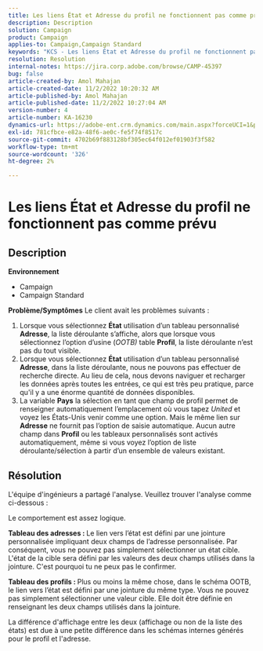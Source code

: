 ```yaml
---
title: Les liens État et Adresse du profil ne fonctionnent pas comme prévu
description: Description
solution: Campaign
product: Campaign
applies-to: Campaign,Campaign Standard
keywords: "KCS - Les liens État et Adresse du profil ne fonctionnent pas comme prévu"
resolution: Resolution
internal-notes: https://jira.corp.adobe.com/browse/CAMP-45397
bug: false
article-created-by: Amol Mahajan
article-created-date: 11/2/2022 10:20:32 AM
article-published-by: Amol Mahajan
article-published-date: 11/2/2022 10:27:04 AM
version-number: 4
article-number: KA-16230
dynamics-url: https://adobe-ent.crm.dynamics.com/main.aspx?forceUCI=1&pagetype=entityrecord&etn=knowledgearticle&id=941642f7-975a-ed11-9561-6045bd006a22
exl-id: 781cfbce-e82a-48f6-ae0c-fe5f74f8517c
source-git-commit: 4702b69f883128bf305ec64f012ef01903f3f582
workflow-type: tm+mt
source-wordcount: '326'
ht-degree: 2%

---
```


# Les liens État et Adresse du profil ne fonctionnent pas comme prévu

## Description

<b>Environnement</b>
- Campaign
- Campaign Standard

<b>Problème/Symptômes</b>
Le client avait les problèmes suivants :

1. Lorsque vous sélectionnez <b>État</b> utilisation d’un tableau personnalisé <b>Adresse</b>, la liste déroulante s’affiche, alors que lorsque vous sélectionnez l’option d’usine (*OOTB)* table <b>Profil</b>, la liste déroulante n’est pas du tout visible.
2. Lorsque vous sélectionnez <b>État</b> utilisation d’un tableau personnalisé <b>Adresse</b>, dans la liste déroulante, nous ne pouvons pas effectuer de recherche directe. Au lieu de cela, nous devons naviguer et recharger les données après toutes les entrées, ce qui est très peu pratique, parce qu&#39;il y a une énorme quantité de données disponibles.
3. La variable <b>Pays</b> la sélection en tant que champ de profil permet de renseigner automatiquement l’emplacement où vous tapez *United* et voyez les États-Unis venir comme une option. Mais le même lien sur <b>Adresse</b> ne fournit pas l’option de saisie automatique. Aucun autre champ dans <b>Profil</b> ou les tableaux personnalisés sont activés automatiquement, même si vous voyez l’option de liste déroulante/sélection à partir d’un ensemble de valeurs existant.



## Résolution


L&#39;équipe d&#39;ingénieurs a partagé l&#39;analyse. Veuillez trouver l&#39;analyse comme ci-dessous :

Le comportement est assez logique.

<b>Tableau des adresses : </b>Le lien vers l’état est défini par une jointure personnalisée impliquant deux champs de l’adresse personnalisée. Par conséquent, vous ne pouvez pas simplement sélectionner un état cible.
L&#39;état de la cible sera défini par les valeurs des deux champs utilisés dans la jointure. C&#39;est pourquoi tu ne peux pas le confirmer.

<b>Tableau des profils : </b>Plus ou moins la même chose, dans le schéma OOTB, le lien vers l’état est défini par une jointure du même type. Vous ne pouvez pas simplement sélectionner une valeur cible. Elle doit être définie en renseignant les deux champs utilisés dans la jointure.

La différence d&#39;affichage entre les deux (affichage ou non de la liste des états) est due à une petite différence dans les schémas internes générés pour le profil et l&#39;adresse.
